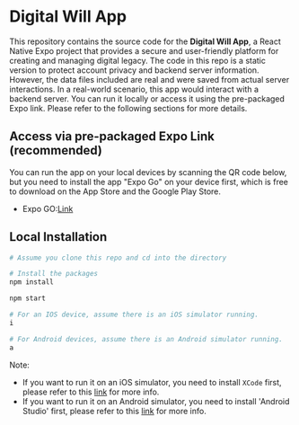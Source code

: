 
# Digital Will App

This repository contains the source code for the **Digital Will App**, a React Native Expo project that provides a secure and user-friendly platform for creating and managing digital legacy.
The code in this repo is a static version to protect account privacy and backend server information. However, the data files included are real and were saved from actual server interactions. In a real-world scenario, this app would interact with a backend server. You can run it locally or access it using the pre-packaged Expo link. Please refer to the following sections for more details.




## Access via pre-packaged Expo Link (recommended)
You can run the app on your local devices by scanning the QR code below, but you need to install the app "Expo Go" on your device first, which is free to download on the App Store and the Google Play Store.
- Expo GO:[Link](https://expo.dev/go)


## Local Installation
```bash
# Assume you clone this repo and cd into the directory

# Install the packages
npm install

npm start

# For an IOS device, assume there is an iOS simulator running.
i

# For Android devices, assume there is an Android simulator running.
a
```
Note: 
- If you want to run it on an iOS simulator, you need to install `XCode` first, please refer to this [link]([https://expo.dev/go](https://docs.expo.dev/workflow/ios-simulator/)) for more info.
- If you want to run it on an Android simulator, you need to install 'Android Studio' first, please refer to this [link]([https://expo.dev/go](https://docs.expo.dev/workflow/android-studio-emulator/)) for more info.



